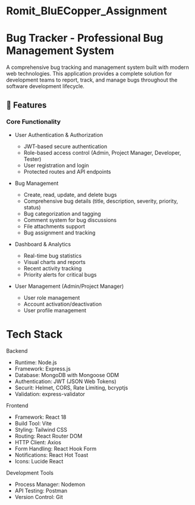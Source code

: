 # Romit_BluECopper_Assignment
# Bug Tracker - Professional Bug Management System

A comprehensive bug tracking and management system built with modern web technologies. This application provides a complete solution for development teams to report, track, and manage bugs throughout the software development lifecycle.

## 🚀 Features

### Core Functionality
- User Authentication & Authorization
  - JWT-based secure authentication
  - Role-based access control (Admin, Project Manager, Developer, Tester)
  - User registration and login
  - Protected routes and API endpoints

- Bug Management
  - Create, read, update, and delete bugs
  - Comprehensive bug details (title, description, severity, priority, status)
  - Bug categorization and tagging
  - Comment system for bug discussions
  - File attachments support
  - Bug assignment and tracking

- Dashboard & Analytics
  - Real-time bug statistics
  - Visual charts and reports
  - Recent activity tracking
  - Priority alerts for critical bugs

- User Management (Admin/Project Manager)
  - User role management
  - Account activation/deactivation
  - User profile management

# Tech Stack

 Backend
- Runtime: Node.js
- Framework: Express.js
- Database: MongoDB with Mongoose ODM
- Authentication: JWT (JSON Web Tokens)
- Securit: Helmet, CORS, Rate Limiting, bcryptjs
- Validation: express-validator

 Frontend
- Framework: React 18
- Build Tool: Vite
- Styling: Tailwind CSS
- Routing: React Router DOM
- HTTP Client: Axios
- Form Handling: React Hook Form
- Notifications: React Hot Toast
- Icons: Lucide React

 Development Tools
- Process Manager: Nodemon
- API Testing: Postman 
- Version Control: Git
